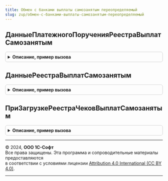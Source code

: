```yaml
---
title: Обмен с банками выплаты самозанятым переопределяемый
slug: zup/обмен-с-банками-выплаты-самозанятым-переопределяемый
---
```



## ДанныеПлатежногоПорученияРеестраВыплатСамозанятым
<details style="margin: 1em 0; padding: 0.5em; border: 1px solid #ccc; border-radius: 6px;">

<summary style="font-weight: bold; cursor: pointer;">Описание, пример вызова</summary>

```bsl

// Возвращает данные в виде структуры по связанному документу ПлатежноеПоручение
//
// Параметры:
//		РеестрВыплатыСамозанятым - ДокументСсылка
//		ДанныеПлатежногоПоручения - Структура - структура задается функцией-конструктором ОбменСБанкамиВыплатыСамозанятымСлужебный.ДанныеПлатежногоПоручения()
//
Процедура ДанныеПлатежногоПорученияРеестраВыплатСамозанятым(РеестрВыплатыСамозанятым, ДанныеПлатежногоПоручения) Экспорт
```

Пример вызова
```bsl
ОбменСБанкамиВыплатыСамозанятымПереопределяемый.ДанныеПлатежногоПорученияРеестраВыплатСамозанятым(РеестрВыплатыСамозанятым, ДанныеПлатежногоПоручения) 
```
</details>

## ДанныеРеестраВыплатСамозанятым
<details style="margin: 1em 0; padding: 0.5em; border: 1px solid #ccc; border-radius: 6px;">

<summary style="font-weight: bold; cursor: pointer;">Описание, пример вызова</summary>

```bsl

// Получает данные документов из документа РеестрВыплатыСамозанятым и заполняет данные в структуре ДанныеДокументов
//
// Параметры:
//		РеестрВыплатыСамозанятым - ДокументСсылка - ссылка на документ,
//										по которому требуется получить данные.
//		ДанныеДокумента - Структура - структура задается функцией-конструктором
//										ОбменСБанкамиВыплатыСамозанятымСлужебный.ДанныеЗаполненияРеестрВыплатСамозанятым()
//
Процедура ДанныеРеестраВыплатСамозанятым(РеестрВыплатыСамозанятым, ДанныеДокумента) Экспорт
```

Пример вызова
```bsl
ОбменСБанкамиВыплатыСамозанятымПереопределяемый.ДанныеРеестраВыплатСамозанятым(РеестрВыплатыСамозанятым, ДанныеДокумента) 
```
</details>

## ПриЗагрузкеРеестраЧековВыплатСамозанятым
<details style="margin: 1em 0; padding: 0.5em; border: 1px solid #ccc; border-radius: 6px;">

<summary style="font-weight: bold; cursor: pointer;">Описание, пример вызова</summary>

```bsl

// Осуществляет загрузку информации по чекам самозанятых в документ Выплаты самозанятым
//
// Параметры:
//		ДанныеЗаполнения - Структура - данные для заполнения информации по чекам
//			- ОбщиеДанные - Структура - данные для заполнения обшей информации по чекам,
//								определяется функцией-конструктором ОбменСБанкамиВыплатыСамозанятымСлужебный.ДанныеЗаполнения()
//			- МассивЧеков - Массив - массив из структур ДанныеЗаполненияЧекСамозанятого
//				* ДанныеЗаполненияЧекСамозанятого - Структура - данные для заполнения информации по чекам по каждому самозанятому,
//						определяется функцией-конструктором ОбменСБанкамиВыплатыСамозанятымСлужебный.ДанныеЗаполнения()
//			- КонтрольныеСуммы - Структура - данные для контроля заполнения
//				* КоличествоЗаписей - Число - количество записей про выплаты самозанятым
//				* СуммаИтого - Число - итоговая сумма, выплаченная самозанятым банком
//		СсылкаНаДокумент - ДокументСсылка - документ, в котором происходит заполнение данных
//
Процедура ПриЗагрузкеРеестраЧековВыплатСамозанятым(ДанныеЗаполнения, СсылкаНаДокумент) Экспорт
```

Пример вызова
```bsl
ОбменСБанкамиВыплатыСамозанятымПереопределяемый.ПриЗагрузкеРеестраЧековВыплатСамозанятым(ДанныеЗаполнения, СсылкаНаДокумент) 
```
</details>

---

© 2024, **ООО 1С-Софт**  
Все права защищены. Эта программа и сопроводительные материалы предоставляются  
в соответствии с условиями лицензии [Attribution 4.0 International (CC BY 4.0)](https://creativecommons.org/licenses/by/4.0/legalcode).

---
